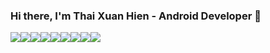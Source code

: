 ### Hi there, I'm Thai Xuan Hien - Android Developer 👋

<!--
**ThaiXuanHien/ThaiXuanHien** is a ✨ _special_ ✨ repository because its `README.md` (this file) appears on your GitHub profile.

Here are some ideas to get you started:

- 🔭 I’m currently working on ...
- 🌱 I’m currently learning ...
- 👯 I’m looking to collaborate on ...
- 🤔 I’m looking for help with ...
- 💬 Ask me about ...
- 📫 How to reach me: ...
- 😄 Pronouns: ...
- ⚡ Fun fact: ...
-->
<img src="https://img.shields.io/badge/Java-ED8B00?style=for-the-badge&logo=java&logoColor=white" /><img src="https://img.shields.io/badge/Android-3DDC84?style=for-the-badge&logo=android&logoColor=white" /><img src="https://img.shields.io/badge/MySQL-00000F?style=for-the-badge&logo=mysql&logoColor=white" /><img src="https://img.shields.io/badge/Git-F05032?style=for-the-badge&logo=git&logoColor=white" /><img src="https://img.shields.io/badge/Xampp-F37623?style=for-the-badge&logo=xampp&logoColor=white" /><img src="https://img.shields.io/badge/Postman-FF6C37?style=for-the-badge&logo=Postman&logoColor=white" /><img src="https://img.shields.io/badge/Android_Studio-3DDC84?style=for-the-badge&logo=android-studio&logoColor=white" /><a href = "https://www.facebook.com/HienDepTrai3006/"><img src="https://img.shields.io/badge/Facebook-1877F2?style=for-the-badge&logo=facebook&logoColor=white" /></a><a href = "https://www.facebook.com/HienDepTrai3006/"><img src="https://img.shields.io/badge/Gmail-D14836?style=for-the-badge&logo=gmail&logoColor=white" /></a>




